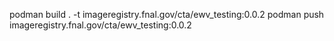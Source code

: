 podman build . -t imageregistry.fnal.gov/cta/ewv_testing:0.0.2
podman push imageregistry.fnal.gov/cta/ewv_testing:0.0.2
